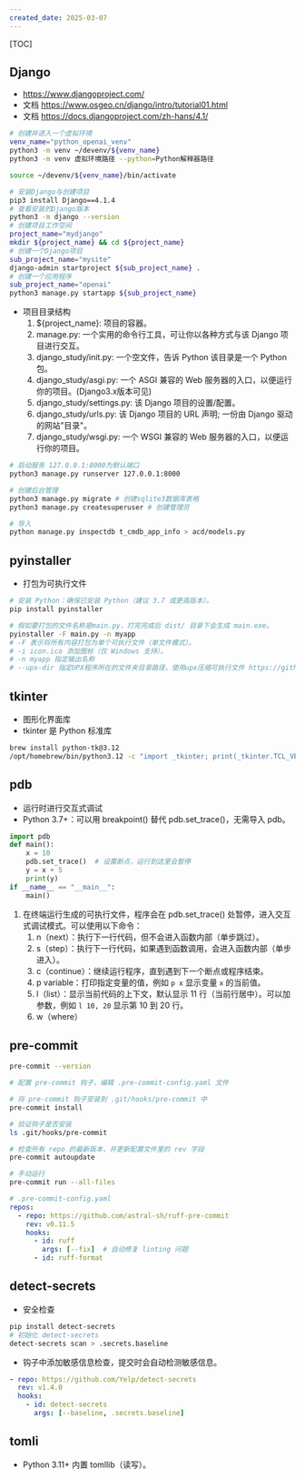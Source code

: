 ```yaml
---
created_date: 2025-03-07
---
```


[TOC]

## Django

- https://www.djangoproject.com/
- 文档 https://www.osgeo.cn/django/intro/tutorial01.html
- 文档 https://docs.djangoproject.com/zh-hans/4.1/

```bash
# 创建并进入一个虚拟环境
venv_name="python_openai_venv"
python3 -m venv ~/devenv/${venv_name}
python3 -m venv 虚拟环境路径 --python=Python解释器路径

source ~/devenv/${venv_name}/bin/activate

# 安装Django与创建项目
pip3 install Django==4.1.4
# 查看安装的Django版本
python3 -m django --version 
# 创建项目工作空间
project_name="mydjango"
mkdir ${project_name} && cd ${project_name}
# 创建一个Django项目
sub_project_name="mysite"
django-admin startproject ${sub_project_name} .  
# 创建一个应用程序
sub_project_name="openai"
python3 manage.py startapp ${sub_project_name}
```

- 项目目录结构
  1. ${project_name}: 项目的容器。
  2. manage.py: 一个实用的命令行工具，可让你以各种方式与该 Django 项目进行交互。
  3. django_study/init.py: 一个空文件，告诉 Python 该目录是一个 Python 包。
  4. django_study/asgi.py: 一个 ASGI 兼容的 Web 服务器的入口，以便运行你的项目。(Django3.x版本可见)
  5. django_study/settings.py: 该 Django 项目的设置/配置。
  6. django_study/urls.py: 该 Django 项目的 URL 声明; 一份由 Django 驱动的网站"目录"。
  7. django_study/wsgi.py: 一个 WSGI 兼容的 Web 服务器的入口，以便运行你的项目。

```bash
# 启动服务 127.0.0.1:8000为默认端口
python3 manage.py runserver 127.0.0.1:8000

# 创建后台管理
python3 manage.py migrate # 创建sqlite3数据库表格
python3 manage.py createsuperuser # 创建管理员

# 导入
python manage.py inspectdb t_cmdb_app_info > acd/models.py
```

## pyinstaller

- 打包为可执行文件

```sh
# 安装 Python：确保已安装 Python（建议 3.7 或更高版本）。
pip install pyinstaller

# 假如要打包的文件名称是main.py，打完完成后 dist/ 目录下会生成 main.exe。
pyinstaller -F main.py -n myapp
# -F 表示将所有内容打包为单个可执行文件（单文件模式）。
# -i icon.ico 添加图标（仅 Windows 支持）。
# -n myapp 指定输出名称
# --upx-dir 指定UPX程序所在的文件夹目录路径，使用upx压缩可执行文件 https://github.com/upx/upx/releases
```

## tkinter

- 图形化界面库
- tkinter 是 Python 标准库

```sh
brew install python-tk@3.12
/opt/homebrew/bin/python3.12 -c "import _tkinter; print(_tkinter.TCL_VERSION)"
```

## pdb

- 运行时进行交互式调试
- Python 3.7+：可以用 breakpoint() 替代 pdb.set_trace()，无需导入 pdb。

```py
import pdb
def main():
    x = 10
    pdb.set_trace()  # 设置断点，运行到这里会暂停
    y = x + 5
    print(y)
if __name__ == "__main__":
    main()
```

1. 在终端运行生成的可执行文件，程序会在 pdb.set_trace() 处暂停，进入交互式调试模式。可以使用以下命令：
   1. n（next）：执行下一行代码，但不会进入函数内部（单步跳过）。
   2. s（step）：执行下一行代码，如果遇到函数调用，会进入函数内部（单步进入）。
   3. c（continue）：继续运行程序，直到遇到下一个断点或程序结束。
   4. p variable：打印指定变量的值，例如 `p x` 显示变量 `x` 的当前值。
   5. l（list）：显示当前代码的上下文，默认显示 11 行（当前行居中）。可以加参数，例如 `l 10, 20` 显示第 10 到 20 行。
   6. w（where）

## pre-commit

```sh
pre-commit --version

# 配置 pre-commit 钩子，编辑 .pre-commit-config.yaml 文件

# 将 pre-commit 钩子安装到 .git/hooks/pre-commit 中
pre-commit install

# 验证钩子是否安装
ls .git/hooks/pre-commit

# 检查所有 repo 的最新版本，并更新配置文件里的 rev 字段
pre-commit autoupdate

# 手动运行
pre-commit run --all-files
```

```yaml
# .pre-commit-config.yaml
repos:
  - repo: https://github.com/astral-sh/ruff-pre-commit
    rev: v0.11.5
    hooks:
      - id: ruff
        args: [--fix]  # 自动修复 linting 问题
      - id: ruff-format
```

## detect-secrets

- 安全检查

```sh
pip install detect-secrets
# 初始化 detect-secrets
detect-secrets scan > .secrets.baseline
```

- 钩子中添加敏感信息检查，提交时会自动检测敏感信息。

```yaml
- repo: https://github.com/Yelp/detect-secrets
  rev: v1.4.0
  hooks:
    - id: detect-secrets
      args: [--baseline, .secrets.baseline]
```

## tomli

- Python 3.11+ 内置 tomllib（读写）。
